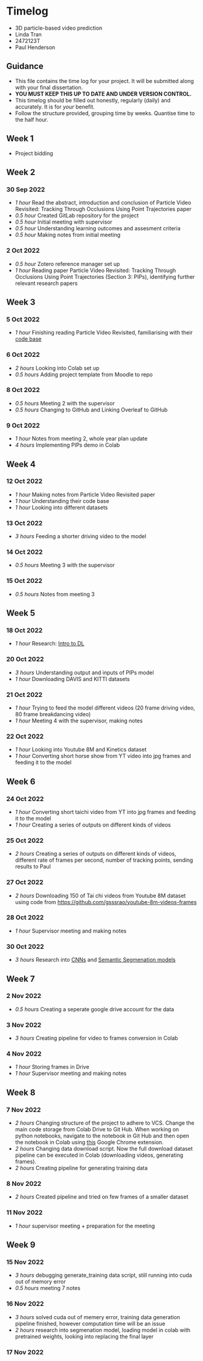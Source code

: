 # Timelog

* 3D particle-based video prediction
* Linda Tran
* 2472123T
* Paul Henderson

## Guidance

* This file contains the time log for your project. It will be submitted along with your final dissertation.
* **YOU MUST KEEP THIS UP TO DATE AND UNDER VERSION CONTROL.**
* This timelog should be filled out honestly, regularly (daily) and accurately. It is for *your* benefit.
* Follow the structure provided, grouping time by weeks.  Quantise time to the half hour.

## Week 1
* Project bidding 

## Week 2
### 30 Sep 2022

* *1 hour* Read the abstract, introduction and conclusion of Particle Video Revisited: Tracking Through Occlusions Using Point Trajectories paper
* *0.5 hour* Created GitLab repository for the project
* *0.5 hour* Initial meeting with supervisor
* *0.5 hour* Understanding learning outcomes and assesment criteria
* *0.5 hour* Making notes from initial meeting

### 2 Oct 2022
* *0.5 hour* Zotero reference manager set up
* *1 hour* Reading paper Particle Video Revisited: Tracking Through Occlusions Using Point Trajectories (Section 3: PIPs), identifying further relevant research papers

## Week 3
### 5 Oct 2022
* *1 hour* Finishing reading Particle Video Revisited, familiarising with their [code base](https://github.com/aharley/pips)

### 6 Oct 2022
* *2 hours* Looking into Colab set up
* *0.5 hours* Adding project template from Moodle to repo

### 8 Oct 2022
* *0.5 hours* Meeting 2 with the supervisor
* *0.5 hours* Changing to GitHub and Linking Overleaf to GitHub

### 9 Oct 2022
* *1 hour* Notes from meeting 2, whole year plan update
* *4 hours* Implementing PIPs demo in Colab

## Week 4
### 12 Oct 2022
* *1 hour* Making notes from Particle Video Revisited paper
* *1 hour* Understanding their code base
* *1 hour* Looking into different datasets

### 13 Oct 2022
* *3 hours* Feeding a shorter driving video to the model

### 14 Oct 2022
* *0.5 hours* Meeting 3 with the supervisor

### 15 Oct 2022
* *0.5 hours* Notes from meeting 3

## Week 5
### 18 Oct 2022
* *1 hour* Research: [Intro to DL](https://www.youtube.com/watch?v=7sB052Pz0sQ&list=PLtBw6njQRU-rwp5__7C0oIVt26ZgjG9NI)

### 20 Oct 2022
* *3 hours* Understanding output and inputs of PIPs model
* *1 hour* Downloading DAVIS and KITTI datasets

### 21 Oct 2022
* *1 hour* Trying to feed the model different videos (20 frame driving video, 80 frame breakdancing video)
* *1 hour* Meeting 4 with the supervisor, making notes

### 22 Oct 2022
* *1 hour* Looking into Youtube 8M and Kinetics dataset
* *1 hour* Converting short horse show from YT video into jpg frames and feeding it to the model

## Week 6
### 24 Oct 2022
* *1 hour* Converting short taichi video from YT into jpg frames and feeding it to the model
* *1 hour* Creating a series of outputs on different kinds of videos

### 25 Oct 2022
* *2 hours* Creating a series of outputs on different kinds of videos, different rate of frames per second, number of tracking points, sending results to Paul

### 27 Oct 2022
* *2 hours* Downloading 150 of Tai chi videos from Youtube 8M dataset using code from https://github.com/gsssrao/youtube-8m-videos-frames

### 28 Oct 2022
* *1 hour* Supervisor meeting and making notes

### 30 Oct 2022
* *3 hours* Research into [CNNs](https://www.youtube.com/watch?v=uapdILWYTzE&list=PLtBw6njQRU-rwp5__7C0oIVt26ZgjG9NI&index=3) and [Semantic Segmenation models](https://www.jeremyjordan.me/semantic-segmentation/)

## Week 7
### 2 Nov 2022
* *0.5 hours* Creating a seperate google drive account for the data

### 3 Nov 2022
* *3 hours* Creating pipeline for video to frames conversion in Colab

### 4 Nov 2022
* *1 hour* Storing frames in Drive
* *1 hour* Supervisor meeting and making notes

## Week 8
### 7 Nov 2022
* *2 hours* Changing structure of the project to adhere to VCS. Change the main code storage from Colab Drive to Git Hub. When working on python notebooks, navigate to the notebook in Git Hub and then open the notebook in Colab using [this](https://chrome.google.com/webstore/detail/open-in-colab/iogfkhleblhcpcekbiedikdehleodpjo) Google Chrome extension.
* *2 hours* Changing data download script. Now the full download dataset pipeline can be executed in Colab (downloading videos, generating frames).
* *2 hours* Creating pipeline for generating training data

### 8 Nov 2022
* *2 hours* Created pipeline and tried on few frames of a smaller dataset 

### 11 Nov 2022
* *1 hour* supervisor meeting + preparation for the meeting

## Week 9
### 15 Nov 2022
* *3 hours* debugging generate_training data script, still running into cuda out of memory error
* *0.5 hours* meeting 7 notes

### 16 Nov 2022
* *3 hours* solved cuda out of memery error, training data generation pipeline finished, however computation time will be an issue
* *2 hours* research into segmenation model, loading model in colab with pretrained weights, looking into replacing the final layer

### 17 Nov 2022
